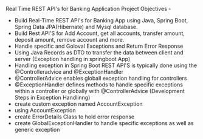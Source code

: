 Real Time REST API's for Banking Application Project 
Objectives -
- Build Real-Time REST API's for Banking App using Java, Spring Boot,
Spring Data JPA(Hibernate) and Mysql database.
- Build Rest API'S for Add Account, get all accounts,
transfer amount, deposit amount, remove account and more.
- Handle specific and Goloval Exceptions and Return Error Response
- Using Java Records as DTO to transfer the data between client and server
(Exception handling in springboot App)
- Handling exception in Spring Boot REST API'S is typically done using
the @Controlleradvice and @ExceptionHandler
- @ControllerAdvice enables globall exception handling for controllers
- @ExceptionHandler defines methods to handle specific exceptions within
a controller or globally with @ControllerAdvice
(Development Steps in Exception Handlinng)
- create custom exception named AccountException
- using AccountException
- create ErrorDetails Class to hold error response
- create GlobalExceptionHandler to handle specific exceptions as well
  as generic exception 
